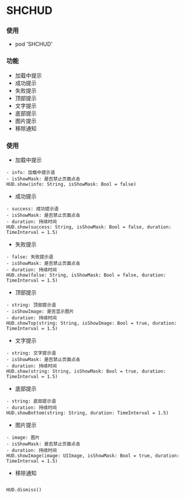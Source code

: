 # SHCHUD

### 使用
- pod 'SHCHUD'

### 功能

- 加载中提示
- 成功提示
- 失败提示
- 顶部提示
- 文字提示
-  底部提示
-  图片提示
- 移除通知

### 使用

- 加载中提示

```
- info: 加载中提示语
- isShowMask: 是否禁止页面点击
HUD.show(info: String, isShowMask: Bool = false) 
```

- 成功提示

```
- success: 成功提示语
- isShowMask: 是否禁止页面点击
- duration: 持续时间
HUD.show(success: String, isShowMask: Bool = false, duration: TimeInterval = 1.5) 
```

- 失败提示

```
- false: 失败提示语
- isShowMask: 是否禁止页面点击
- duration: 持续时间
HUD.show(false: String, isShowMask: Bool = false, duration: TimeInterval = 1.5) 
```

- 顶部提示

 ```
- string: 顶部提示语
- isShowImage: 是否显示图片
- duration: 持续时间
HUD.showTop(string: String, isShowImage: Bool = true, duration: TimeInterval = 1.5)
 ```

- 文字提示

 ```
- string: 文字提示语
- isShowMask: 是否禁止页面点击
- duration: 持续时间
HUD.show(string: String, isShowMask: Bool = true, duration: TimeInterval = 1.5)
 ```

-  底部提示

  ```
- string: 底部提示语
- duration: 持续时间
HUD.showBottom(string: String, duration: TimeInterval = 1.5) 
  ```

-  图片提示

 ```
- image: 图片
- isShowMask: 是否禁止页面点击
- duration: 持续时间
HUD.showImage(image: UIImage, isShowMask: Bool = true, duration: TimeInterval = 1.5)
 ```

- 移除通知

```

HUD.dismiss()

```

